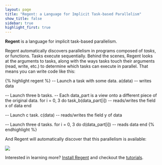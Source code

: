 ```yaml
---
layout: page
title: "Regent: a Language for Implicit Task-based Parallelism"
show_title: false
sidebar: true
highlight_first: true
---
```


**Regent** is a language for implicit task-based parallelism.

Regent automatically discovers parallelism in programs composed of
*tasks*, or functions. Tasks execute sequentially. Behind the scenes,
Regent looks at the arguments to tasks, along with the ways tasks
touch their arguments (read, write, etc.) to determine which tasks can
execute in parallel. That means you can write code like this:

{% highlight regent %}
-- Launch a task with some data.
a(data) -- writes data

-- Launch three b tasks.
-- Each data_part is a view onto a different piece of the original data.
for i = 0, 3 do
  task_b(data_part[i]) -- reads/writes the field x of data
end

-- Launch c task.
c(data) -- reads/writes the field y of data

-- Launch three d tasks.
for i = 0, 3 do
  d(data_part[i]) -- reads data
end
{% endhighlight %}

And Regent will automatically discover that this parallelism is
available:

<img src="{{ site.baseurl }}/images/frontpage.svg" class="center-block">

<p class="lead">Interested in learning more? <a href="install">Install Regent</a> and checkout the <a href="tutorial">tutorials</a>.</p>
